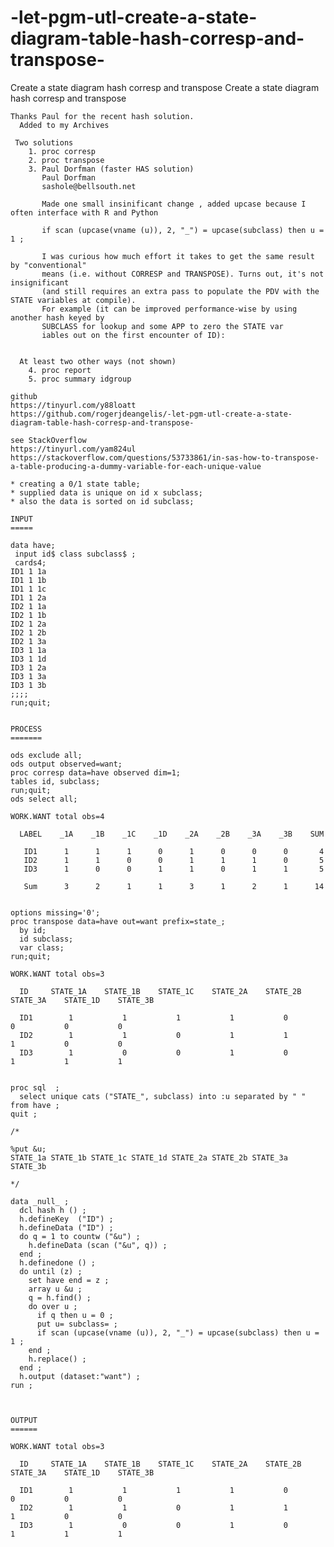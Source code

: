 # -let-pgm-utl-create-a-state-diagram-table-hash-corresp-and-transpose-
Create a state diagram hash corresp and transpose
    Create a state diagram hash corresp and transpose

    Thanks Paul for the recent hash solution.
      Added to my Archives

     Two solutions
        1. proc corresp
        2. proc transpose
        3. Paul Dorfman (faster HAS solution)
           Paul Dorfman
           sashole@bellsouth.net

           Made one small insinificant change , added upcase because I often interface with R and Python

           if scan (upcase(vname (u)), 2, "_") = upcase(subclass) then u = 1 ;

           I was curious how much effort it takes to get the same result by "conventional"
           means (i.e. without CORRESP and TRANSPOSE). Turns out, it's not insignificant
           (and still requires an extra pass to populate the PDV with the STATE variables at compile).
           For example (it can be improved performance-wise by using another hash keyed by
           SUBCLASS for lookup and some APP to zero the STATE var
           iables out on the first encounter of ID):


      At least two other ways (not shown)
        4. proc report
        5. proc summary idgroup

    github
    https://tinyurl.com/y88loatt
    https://github.com/rogerjdeangelis/-let-pgm-utl-create-a-state-diagram-table-hash-corresp-and-transpose-

    see StackOverflow
    https://tinyurl.com/yam824ul
    https://stackoverflow.com/questions/53733861/in-sas-how-to-transpose-a-table-producing-a-dummy-variable-for-each-unique-value

    * creating a 0/1 state table;
    * supplied data is unique on id x subclass;
    * also the data is sorted on id subclass;

    INPUT
    =====

    data have;
     input id$ class subclass$ ;
     cards4;
    ID1 1 1a
    ID1 1 1b
    ID1 1 1c
    ID1 1 2a
    ID2 1 1a
    ID2 1 1b
    ID2 1 2a
    ID2 1 2b
    ID2 1 3a
    ID3 1 1a
    ID3 1 1d
    ID3 1 2a
    ID3 1 3a
    ID3 1 3b
    ;;;;
    run;quit;


    PROCESS
    =======

    ods exclude all;
    ods output observed=want;
    proc corresp data=have observed dim=1;
    tables id, subclass;
    run;quit;
    ods select all;

    WORK.WANT total obs=4

      LABEL    _1A    _1B    _1C    _1D    _2A    _2B    _3A    _3B    SUM

       ID1      1      1      1      0      1      0      0      0       4
       ID2      1      1      0      0      1      1      1      0       5
       ID3      1      0      0      1      1      0      1      1       5

       Sum      3      2      1      1      3      1      2      1      14


    options missing='0';
    proc transpose data=have out=want prefix=state_;
      by id;
      id subclass;
      var class;
    run;quit;

    WORK.WANT total obs=3

      ID     STATE_1A    STATE_1B    STATE_1C    STATE_2A    STATE_2B    STATE_3A    STATE_1D    STATE_3B

      ID1        1           1           1           1           0           0           0           0
      ID2        1           1           0           1           1           1           0           0
      ID3        1           0           0           1           0           1           1           1


    proc sql  ;
      select unique cats ("STATE_", subclass) into :u separated by " " from have ;
    quit ;

    /*

    %put &u;
    STATE_1a STATE_1b STATE_1c STATE_1d STATE_2a STATE_2b STATE_3a STATE_3b

    */

    data _null_ ;
      dcl hash h () ;
      h.defineKey  ("ID") ;
      h.defineData ("ID") ;
      do q = 1 to countw ("&u") ;
        h.defineData (scan ("&u", q)) ;
      end ;
      h.definedone () ;
      do until (z) ;
        set have end = z ;
        array u &u ;
        q = h.find() ;
        do over u ;
          if q then u = 0 ;
          put u= subclass= ;
          if scan (upcase(vname (u)), 2, "_") = upcase(subclass) then u = 1 ;
        end ;
        h.replace() ;
      end ;
      h.output (dataset:"want") ;
    run ;



    OUTPUT
    ======

    WORK.WANT total obs=3

      ID     STATE_1A    STATE_1B    STATE_1C    STATE_2A    STATE_2B    STATE_3A    STATE_1D    STATE_3B

      ID1        1           1           1           1           0           0           0           0
      ID2        1           1           0           1           1           1           0           0
      ID3        1           0           0           1           0           1           1           1



